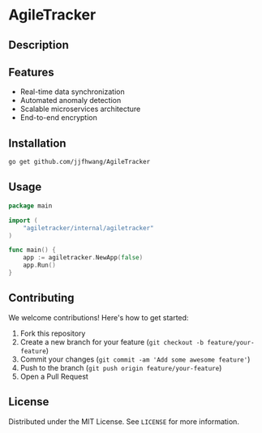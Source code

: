 # AgileTracker

## Description



## Features

- Real-time data synchronization
- Automated anomaly detection
- Scalable microservices architecture
- End-to-end encryption
## Installation

```bash
go get github.com/jjfhwang/AgileTracker
```

## Usage

```go
package main

import (
    "agiletracker/internal/agiletracker"
)

func main() {
    app := agiletracker.NewApp(false)
    app.Run()
}
```

## Contributing

We welcome contributions! Here's how to get started:

1. Fork this repository
2. Create a new branch for your feature (`git checkout -b feature/your-feature`)
3. Commit your changes (`git commit -am 'Add some awesome feature'`)
4. Push to the branch (`git push origin feature/your-feature`)
5. Open a Pull Request

## License

Distributed under the MIT License. See `LICENSE` for more information.
